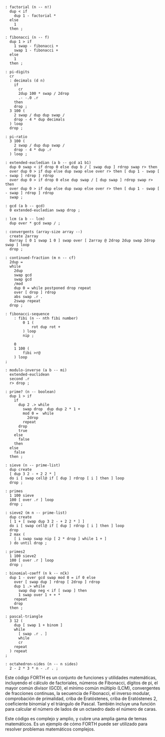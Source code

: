 ```forth
: factorial (n -- n!)
  dup < if
    dup 1 - factorial *
  else
    1
  then ;

: fibonacci (n -- f)
  dup 1 > if
    1 swap - fibonacci +
    swap 1 - fibonacci +
  else
    1
  then ;

: pi-digits
  cr
  : decimals (d n)
    if
      cr
      2dup 100 * swap / 2drop
      .- -.0 .r
    then
    drop ;
  3 100 (
    2 swap / dup dup swap /
    drop - 4 * dup decimals
  ) loop
  drop ;

: pi-ratio
  3 100 (
    2 swap / dup dup swap /
    drop - 4 * dup .r
  ) loop ;

: extended-eucledian (a b -- gcd a1 b1)
  dup 0 swap < if drop 0 else dup b / [ swap dup ] rdrop swap r> then
  over dup 0 > if dup else dup swap else over r> then [ dup 1 - swap [ - swap ] rdrop ] rdrop
  over dup 0 > if drop 0 else dup swap / [ dup swap ] rdrop swap r> then
  over dup 0 > if dup else dup swap else over r> then [ dup 1 - swap [ - swap ] rdrop ] rdrop
  swap ;

: gcd (a b -- gcd)
  0 extended-eucledian swap drop ;

: lcm (a b -- lcm)
  dup over * gcd swap / ;

: convergents (array-size array --)
  create 2array
  0array [ 0 1 swap 1 0 ] swap over [ 2array @ 2drop 2dup swap 2drop swap ] loop
  drop ;

: continued-fraction (m n -- cf)
  2dup =
  while
    2dup
    swap gcd
    swap gcd
    /mod
    dup 0 = while postponed drop repeat
    over [ drop ] rdrop
    abs swap .r .
    2swap repeat
  drop ;

: fibonacci-sequence
    : fibi (n -- nth fibi number)
        0 1 (
            rot dup rot +
        ) loop
        nip ;

    0
    1 100 (
        fibi >r@
    ) loop
;

: modulo-inverse (a b -- mi)
  extended-euclidean
  second .r
  r> drop ;

: prime? (n -- boolean)
  dup 1 > if
    if
      dup 2 .> while
        swap drop  dup dup 2 * 1 +
        mod 0 =  while
          2drop
        repeat
      drop
      true
    else
      false
    then
  else
    false
  then ;

: sieve (n -- prime-list)
  dup create
  [ dup 3 2 - + 2 2 * ]
  do i [ swap cell@ if [ dup ] rdrop [ i ] then ] loop
  drop ;

: primes
  1 100 sieve
  100 [ over .r ] loop
  drop ;

: sieve2 (m n -- prime-list)
  dup create
  [ 1 + [ swap dup 3 2 - + 2 2 * ] ]
  do i [ swap cell@ if [ dup ] rdrop [ i ] then ] loop
  drop
  2 max (
    [ i swap swap nip [ 2 * drop ] while 1 + ]
  ) do until drop ;

: primes2
  1 100 sieve2
  100 [ over .r ] loop
  drop ;

: binomial-coeff (n k -- nCk)
  dup 1 - over gcd swap mod 0 = if 0 else
    over [ swap dup ] rdrop [ 2drop ] rdrop
    dup 1 .> while
      swap dup neg < if [ swap ] then
      1 swap over 1 + + *
    repeat
    drop
  then ;

: pascal-triangle
  3 12 (
    dup [ swap 1 + binom ]
    while
      [ swap .r . ]
      while
      cr
    repeat
  ) repeat
;

: octahedron-sides (n -- n sides)
  2 - 2 * 3 * n - .r . ;
```

Este código FORTH es un conjunto de funciones y utilidades matemáticas, incluyendo el cálculo de factoriales, números de Fibonacci, dígitos de pi, el mayor común divisor (GCD), el mínimo común múltiplo (LCM), convergentes de fracciones continuas, la secuencia de Fibonacci, el inverso modular, comprobación de primalidad, criba de Eratóstenes, criba de Eratóstenes 2, coeficiente binomial y el triángulo de Pascal. También incluye una función para calcular el número de lados de un octaedro dado el número de caras.

Este código es complejo y amplio, y cubre una amplia gama de temas matemáticos. Es un ejemplo de cómo FORTH puede ser utilizado para resolver problemas matemáticos complejos.